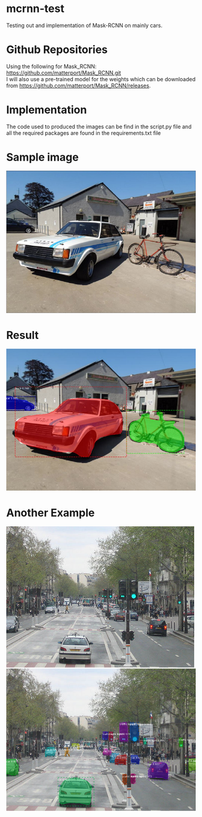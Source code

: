 # mcrnn-test
Testing out and implementation of Mask-RCNN on mainly cars.

# Github Repositories
Using the following for Mask_RCNN: https://github.com/matterport/Mask_RCNN.git     
I will also use a pre-trained model for the weights which can be downloaded from https://github.com/matterport/Mask_RCNN/releases.

# Implementation
The code used to produced the images can be find in the script.py file and all the required packages are found in the requirements.txt file

# Sample image
![alt text](https://github.com/ekans24/mcrnn_test/blob/master/images/img_example.JPG)

# Result
![alt text](https://github.com/ekans24/mcrnn_test/blob/master/sample_results/example_result1.JPG)

# Another Example
![alt-text-1](https://github.com/ekans24/mcrnn_test/blob/master/images/12283150_12d37e6389_z.jpg "original image") ![alt-text-2](https://github.com/ekans24/mcrnn_test/blob/master/sample_results/example_result2.jpg "Predicted image")


